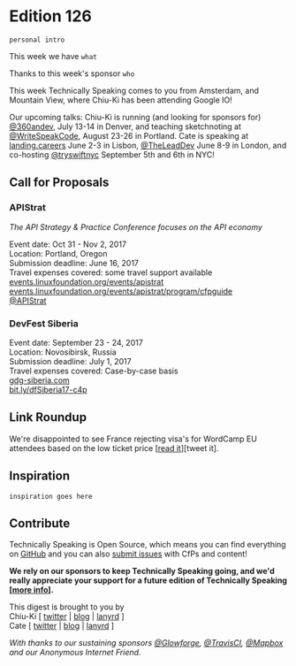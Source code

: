 # Edition 126

`personal intro`

This week we have `what`

Thanks to this week's sponsor `who`

This week Technically Speaking comes to you from Amsterdam, and Mountain View, where Chiu-Ki has been attending Google IO!

Our upcoming talks: Chiu-Ki is running (and looking for sponsors for) [@360andev](http://twitter.com/360andev), July 13-14 in Denver, and teaching sketchnoting at [@WriteSpeakCode](https://twitter.com/WriteSpeakCode), August 23-26 in Portland. Cate is speaking at [landing.careers](https://landing.careers/) June 2-3 in Lisbon, [@TheLeadDev](http://twitter.com/theleaddev) June 8-9 in London, and co-hosting [@tryswiftnyc](http://twitter.com/tryswiftnyc) September 5th and 6th in NYC!


## Call for Proposals

### APIStrat
*The API Strategy & Practice Conference focuses on the API economy*

Event date: Oct 31 - Nov 2, 2017  
Location: Portland, Oregon  
Submission deadline: June 16, 2017  
Travel expenses covered: some travel support available  
[events.linuxfoundation.org/events/apistrat](http://events.linuxfoundation.org/events/apistrat)  
[events.linuxfoundation.org/events/apistrat/program/cfpguide](http://events.linuxfoundation.org/events/apistrat/program/cfpguide)  
[@APIStrat](https://twitter.com/apistrat)


### DevFest Siberia

Event date: September 23 - 24, 2017  
Location: Novosibirsk, Russia  
Submission deadline: July 1, 2017  
Travel expenses covered: Case-by-case basis  
[gdg-siberia.com](https://gdg-siberia.com)  
[bit.ly/dfSiberia17-c4p](http://bit.ly/dfSiberia17-c4p)


## Link Roundup

We're disappointed to see France rejecting visa's for WordCamp EU attendees based on the low ticket price [[read it](https://2017.europe.wordcamp.org/2017/05/19/a-letter-from-wordpress-community-to-emmanuel-macron-the-president-of-france/)][tweet it].

## Inspiration

`inspiration goes here`  

## Contribute

Technically Speaking is Open Source, which means you can find everything on [GitHub](https://github.com/catehstn/technically-speaking/) and you can also [submit issues](https://github.com/catehstn/technically-speaking/issues/new) with CfPs and content!

**We rely on our sponsors to keep Technically Speaking going, and we'd really appreciate your support for a future edition of Technically Speaking [[more info](http://www.techspeak.email/sponsorship/)].**  


This digest is brought to you by  
Chiu-Ki [ [twitter](https://twitter.com/chiuki) | [blog](http://blog.sqisland.com/) | [lanyrd](http://lanyrd.com/profile/chiuki/) ]  
Cate [ [twitter](https://twitter.com/catehstn) | [blog](http://www.cate.blog/) | [lanyrd](http://lanyrd.com/profile/catehstn/) ]

*With thanks to our sustaining sponsors [@Glowforge](http://twitter.com/glowforge), [@TravisCI](http://twitter.com/travisci), [@Mapbox](http://twitter.com/mapbox) and our Anonymous Internet Friend.*
